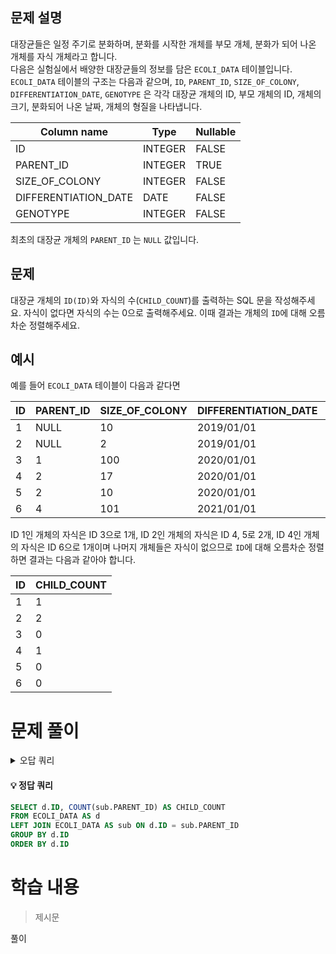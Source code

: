 ## 문제 설명

대장균들은 일정 주기로 분화하며, 분화를 시작한 개체를 부모 개체, 분화가 되어 나온 개체를 자식 개체라고 합니다.  
다음은 실험실에서 배양한 대장균들의 정보를 담은 `ECOLI_DATA` 테이블입니다. `ECOLI_DATA` 테이블의 구조는 다음과 같으며, `ID`, `PARENT_ID`, `SIZE_OF_COLONY`, `DIFFERENTIATION_DATE`, `GENOTYPE` 은 각각 대장균 개체의 ID, 부모 개체의 ID, 개체의 크기, 분화되어 나온 날짜, 개체의 형질을 나타냅니다.

| Column name           | Type    | Nullable |
|-----------------------|---------|----------|
| ID                    | INTEGER | FALSE    |
| PARENT_ID             | INTEGER | TRUE     |
| SIZE_OF_COLONY        | INTEGER | FALSE    |
| DIFFERENTIATION_DATE  | DATE    | FALSE    |
| GENOTYPE              | INTEGER | FALSE    |

최초의 대장균 개체의 `PARENT_ID` 는 `NULL` 값입니다.

## 문제

대장균 개체의 `ID(ID)`와 자식의 수(`CHILD_COUNT`)를 출력하는 SQL 문을 작성해주세요. 자식이 없다면 자식의 수는 0으로 출력해주세요. 이때 결과는 개체의 `ID`에 대해 오름차순 정렬해주세요.

## 예시

예를 들어 `ECOLI_DATA` 테이블이 다음과 같다면

| ID | PARENT_ID | SIZE_OF_COLONY | DIFFERENTIATION_DATE | GENOTYPE |
|----|-----------|----------------|----------------------|----------|
| 1  | NULL      | 10             | 2019/01/01           | 5        |
| 2  | NULL      | 2              | 2019/01/01           | 3        |
| 3  | 1         | 100            | 2020/01/01           | 4        |
| 4  | 2         | 17             | 2020/01/01           | 4        |
| 5  | 2         | 10             | 2020/01/01           | 6        |
| 6  | 4         | 101            | 2021/01/01           | 22       |

ID 1인 개체의 자식은 ID 3으로 1개, ID 2인 개체의 자식은 ID 4, 5로 2개, ID 4인 개체의 자식은 ID 6으로 1개이며 나머지 개체들은 자식이 없으므로 `ID`에 대해 오름차순 정렬하면 결과는 다음과 같아야 합니다.

| ID | CHILD_COUNT |
|----|-------------|
| 1  | 1           |
| 2  | 2           |
| 3  | 0           |
| 4  | 1           |
| 5  | 0           |
| 6  | 0           |



# 문제 풀이
<details>
<summary>오답 쿼리</summary>
<div markdown="1">

#### 오답1
```SQL

```
</div>
</details>


#### 💡 정답 쿼리  
```SQL
SELECT d.ID, COUNT(sub.PARENT_ID) AS CHILD_COUNT
FROM ECOLI_DATA AS d
LEFT JOIN ECOLI_DATA AS sub ON d.ID = sub.PARENT_ID
GROUP BY d.ID
ORDER BY d.ID
```
# 학습 내용
>제시문

풀이